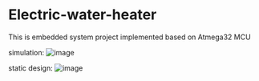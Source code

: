 # Electric-water-heater

This is embedded system project implemented based on Atmega32 MCU

simulation:
![image](https://user-images.githubusercontent.com/71296059/216712428-810bddf3-ac9d-4124-b003-6b4f16a37c99.png)


static design:
![image](https://user-images.githubusercontent.com/71296059/216712744-f2643ebf-0424-4875-88c1-8fa30aa4f603.jpg)
